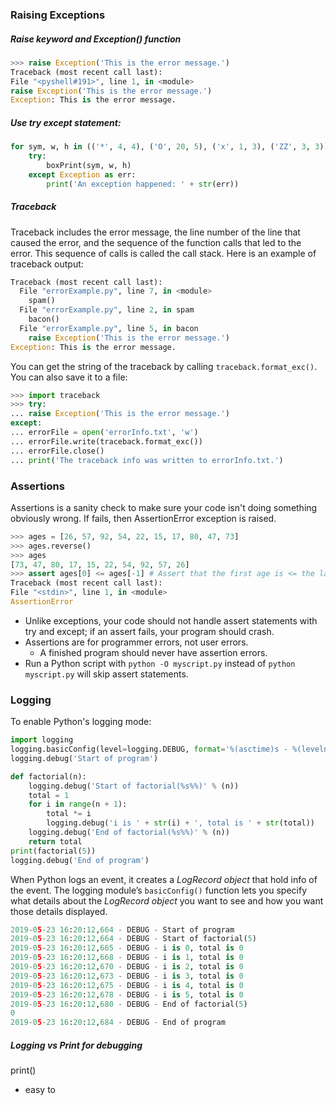 ### Raising Exceptions
##### Raise keyword and Exception() function
```py
>>> raise Exception('This is the error message.')
Traceback (most recent call last):
File "<pyshell#191>", line 1, in <module>
raise Exception('This is the error message.')
Exception: This is the error message.
```
##### Use try except statement:
```py
for sym, w, h in (('*', 4, 4), ('O', 20, 5), ('x', 1, 3), ('ZZ', 3, 3)):
	try:
		boxPrint(sym, w, h)
	except Exception as err:
		print('An exception happened: ' + str(err))
```

##### Traceback
Traceback includes the error message, the line number of the line that caused the error, and the sequence of the function calls that led to the error. This sequence of calls is called the call stack. Here is an example of traceback output:
```py
Traceback (most recent call last):
  File "errorExample.py", line 7, in <module>
    spam()
  File "errorExample.py", line 2, in spam
    bacon()
  File "errorExample.py", line 5, in bacon
    raise Exception('This is the error message.')
Exception: This is the error message.
```

You can get the string of the traceback by calling `traceback.format_exc()`. You can also save it to a file:
```py
>>> import traceback
>>> try:
... raise Exception('This is the error message.')
except:
... errorFile = open('errorInfo.txt', 'w')
... errorFile.write(traceback.format_exc())
... errorFile.close()
... print('The traceback info was written to errorInfo.txt.')
```


### Assertions
Assertions is a sanity check to make sure your code isn't doing something obviously wrong. If fails, then AssertionError exception is raised.
```py
>>> ages = [26, 57, 92, 54, 22, 15, 17, 80, 47, 73]
>>> ages.reverse()
>>> ages
[73, 47, 80, 17, 15, 22, 54, 92, 57, 26]
>>> assert ages[0] <= ages[-1] # Assert that the first age is <= the last age.
Traceback (most recent call last):
File "<stdin>", line 1, in <module>
AssertionError
```

- Unlike exceptions, your code should not handle assert statements with try and except; if an assert fails, your program should crash.
- Assertions are for programmer errors, not user errors.
	- A finished program should never have assertion errors.
- Run a Python script with `python -O myscript.py` instead of `python myscript.py` will skip assert statements.

### Logging
To enable Python's logging mode:
```py
import logging
logging.basicConfig(level=logging.DEBUG, format='%(asctime)s - %(levelname)s - %(message)s')
logging.debug('Start of program')

def factorial(n):
	logging.debug('Start of factorial(%s%%)' % (n))
	total = 1
	for i in range(n + 1):
		total *= i
		logging.debug('i is ' + str(i) + ', total is ' + str(total))
	logging.debug('End of factorial(%s%%)' % (n))
	return total
print(factorial(5))
logging.debug('End of program')
```
When Python logs an event, it creates a *LogRecord object* that hold info of the event. The logging module’s `basicConfig()` function lets you specify what details about the *LogRecord object* you want to see and how you want those details displayed.
```py
2019-05-23 16:20:12,664 - DEBUG - Start of program
2019-05-23 16:20:12,664 - DEBUG - Start of factorial(5)
2019-05-23 16:20:12,665 - DEBUG - i is 0, total is 0
2019-05-23 16:20:12,668 - DEBUG - i is 1, total is 0
2019-05-23 16:20:12,670 - DEBUG - i is 2, total is 0
2019-05-23 16:20:12,673 - DEBUG - i is 3, total is 0
2019-05-23 16:20:12,675 - DEBUG - i is 4, total is 0
2019-05-23 16:20:12,678 - DEBUG - i is 5, total is 0
2019-05-23 16:20:12,680 - DEBUG - End of factorial(5)
0
2019-05-23 16:20:12,684 - DEBUG - End of program
```

##### Logging vs Print for debugging
print()
- easy to